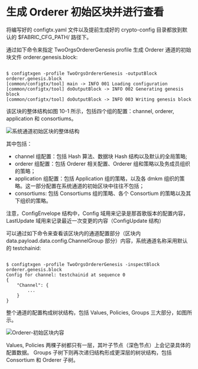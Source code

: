 # 生成 Orderer 初始区块并进行查看

将编写好的 configtx.yaml 文件以及提前生成好的 crypto-config 目录都放到默认的 $FABRIC_CFG_PATH/ 路径下。

通过如下命令来指定 TwoOrgsOrdererGenesis profile 生成 Orderer 通道的初始块文件 orderer.genesis.block: 

```

$ configtxgen -profile TwoOrgsOrdererGenesis -outputBlock orderer.genesis.block
[common/configtx/tool] main -> INFO 001 Loading configuration
[common/configtx/tool] doOutputBlock -> INFO 002 Generating genesis block
[common/configtx/tool] doOutputBlock -> INFO 003 Writing genesis block

```

该区块的整体结构如图 10-1 所示，包括四个组的配置：channel, orderer, application 和 consortiums。


![系统通道初始区块的整体结构](http://oioe30uk4.bkt.clouddn.com/%E7%B3%BB%E7%BB%9F%E9%80%9A%E9%81%93%E5%88%9D%E5%A7%8B%E5%8C%BA%E5%9D%97%E7%9A%84%E6%95%B4%E4%BD%93%E7%BB%93%E6%9E%84.png)


其中包括：

- channel 组配置：包括 Hash 算法、数据块 Hash 结构以及默认的全局策略;
- orderer 组配置：包括 Orderer 相关配置、Orderer 组和策略以及务成员组织 的策略；
- application 组配置：包括 Application 组的策略，以及各 dmkm 组织的策略。这一部分配置在系统通道的初始区块中往往不包括；
- consortiums: 包括 Consortiums 组的策略、各个 Consortium 的策略以及其下组织的策略。

注意，ConfigEnvelope 结构中，Config 域用来记录是那首歌版本的配置内容，LastUpdate 域用来记录最近一次变更的内容（ConfigUpdate 结构）

可以通过如下命令来查看该区块内的通道配置部分（区块内 data.payload.data.config.ChannelGroup 部分）内容，系统通道名称采用默认的 testchainid:

```

$ configtxgen -profile TwoOrgsOrdererGenesis -inspectBlock orderer.genesis.block 
Config for channel: testchainid at sequence 0
{
    "Channel": {
        ...
    }
}
```

整个通道的配置构成树状结构，包括 Values, Policies, Groups 三大部分，如图所示。

![Orderer-初始区块内容](http://oioe30uk4.bkt.clouddn.com/Orderer-%E5%88%9D%E5%A7%8B%E5%8C%BA%E5%9D%97%E5%86%85%E5%AE%B9.png)

Values, Policies 两棵子树都只有一层，其叶子节点（深色节点）上会记录具体的配置数据。 Groups 子树下则再次递归结构形成更深层的树状结构，包括 Consortium 和 Orderer 子树。


